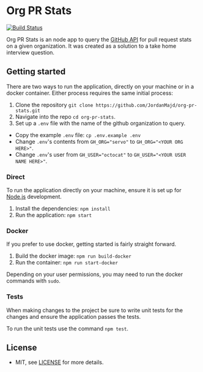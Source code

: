 # Org PR Stats

[![Build Status](https://travis-ci.org/JordanMajd/org-pr-stats.svg?branch=master)](https://travis-ci.org/JordanMajd/org-pr-stats)

Org PR Stats is an node app to query the [GitHub API][gh] for pull request stats on a given organization. It was created as a solution to a take home interview question.

## Getting started

There are two ways to run the application, directly on your machine or in a docker container. Either process requires the same initial process:

1. Clone the repository `git clone https://github.com/JordanMajd/org-pr-stats.git`
1. Navigate into the repo `cd org-pr-stats`.
1. Set up a `.env` file with the name of the github organization to query.
  - Copy the example `.env` file: `cp .env.example .env`
  - Change `.env`'s contents from `GH_ORG="servo"` to `GH_ORG="<YOUR ORG HERE>"`.
  - Change `.env`'s user from `GH_USER="octocat"` to `GH_USER="<YOUR USER NAME HERE>"`.

### Direct

To run the application directly on your machine, ensure it is set up for [Node.js][node] development.

1. Install the dependencies: `npm install`
1. Run the application: `npm start`

### Docker

If you prefer to use docker, getting started is fairly straight forward.

1. Build the docker image: `npm run build-docker`
1. Run the container: `npm run start-docker`

Depending on your user permissions, you may need to run the docker commands with `sudo`.

### Tests

When making changes to the project be sure to write unit tests for the changes and  ensure the application passes the tests.

To run the unit tests use the command `npm test`.

## License

- MIT, see [LICENSE](/LICENSE) for more details.

[node]: https://nodejs.org/en/
[gh]: https://developer.github.com/v3/
